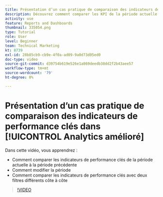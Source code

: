 ```yaml
---
title: Présentation d’un cas pratique de comparaison des indicateurs de performance clés dans [!UICONTROL Analytics amélioré]
description: Découvrez comment comparer les KPI de la période actuelle à une période antérieure et comment comparer les KPI à deux filtres différents.
activity: use
feature: Reports and Dashboards
thumbnail: 335054.png
type: Tutorial
role: User
level: Beginner
team: Technical Marketing
kt: 8739
exl-id: 28b85cb9-cb9e-4f0a-ad09-9a0d73d05ed0
doc-type: video
source-git-commit: d39754b619e526e1a869deedb38dd2f2b43aee57
workflow-type: tm+mt
source-wordcount: '79'
ht-degree: 0%

---
```


# Présentation d’un cas pratique de comparaison des indicateurs de performance clés dans [!UICONTROL Analytics amélioré]

Dans cette vidéo, vous apprendrez :

* Comment comparer les indicateurs de performance clés de la période actuelle à la période précédente
* Comment modifier la période
* Comment comparer les indicateurs de performance clés avec deux filtres différents côte à côte

>[!VIDEO](https://video.tv.adobe.com/v/335054/?quality=12)
